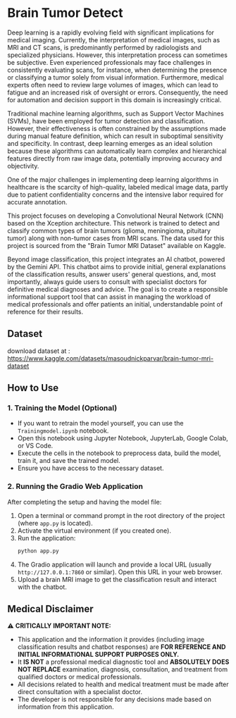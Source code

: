 # Brain Tumor Detect 

Deep learning is a rapidly evolving field with significant implications for medical imaging. Currently, the interpretation of medical images, such as MRI and CT scans, is predominantly performed by radiologists and specialized physicians. However, this interpretation process can sometimes be subjective. Even experienced professionals may face challenges in consistently evaluating scans, for instance, when determining the presence or classifying a tumor solely from visual information. Furthermore, medical experts often need to review large volumes of images, which can lead to fatigue and an increased risk of oversight or errors. Consequently, the need for automation and decision support in this domain is increasingly critical.

Traditional machine learning algorithms, such as Support Vector Machines (SVMs), have been employed for tumor detection and classification. However, their effectiveness is often constrained by the assumptions made during manual feature definition, which can result in suboptimal sensitivity and specificity. In contrast, deep learning emerges as an ideal solution because these algorithms can automatically learn complex and hierarchical features directly from raw image data, potentially improving accuracy and objectivity.

One of the major challenges in implementing deep learning algorithms in healthcare is the scarcity of high-quality, labeled medical image data, partly due to patient confidentiality concerns and the intensive labor required for accurate annotation.

This project focuses on developing a Convolutional Neural Network (CNN) based on the Xception architecture. This network is trained to detect and classify common types of brain tumors (glioma, meningioma, pituitary tumor) along with non-tumor cases from MRI scans. The data used for this project is sourced from the "Brain Tumor MRI Dataset" available on Kaggle.

Beyond image classification, this project integrates an AI chatbot, powered by the Gemini API. This chatbot aims to provide initial, general explanations of the classification results, answer users' general questions, and, most importantly, always guide users to consult with specialist doctors for definitive medical diagnoses and advice. The goal is to create a responsible informational support tool that can assist in managing the workload of medical professionals and offer patients an initial, understandable point of reference for their results.


## Dataset
download dataset at : https://www.kaggle.com/datasets/masoudnickparvar/brain-tumor-mri-dataset

## How to Use

### 1. Training the Model (Optional)

* If you want to retrain the model yourself, you can use the `Trainingmodel.ipynb` notebook.
* Open this notebook using Jupyter Notebook, JupyterLab, Google Colab, or VS Code.
* Execute the cells in the notebook to preprocess data, build the model, train it, and save the trained model.
* Ensure you have access to the necessary dataset.

### 2. Running the Gradio Web Application

After completing the setup and having the model file:
1.  Open a terminal or command prompt in the root directory of the project (where `app.py` is located).
2.  Activate the virtual environment (if you created one).
3.  Run the application:
    ```bash
    python app.py
    ```
4.  The Gradio application will launch and provide a local URL (usually `http://127.0.0.1:7860` or similar). Open this URL in your web browser.
5.  Upload a brain MRI image to get the classification result and interact with the chatbot.

## Medical Disclaimer

⚠️ **CRITICALLY IMPORTANT NOTE:**
* This application and the information it provides (including image classification results and chatbot responses) are **FOR REFERENCE AND INITIAL INFORMATIONAL SUPPORT PURPOSES ONLY.**
* It **IS NOT** a professional medical diagnostic tool and **ABSOLUTELY DOES NOT REPLACE** examination, diagnosis, consultation, and treatment from qualified doctors or medical professionals.
* All decisions related to health and medical treatment must be made after direct consultation with a specialist doctor.
* The developer is not responsible for any decisions made based on information from this application.


